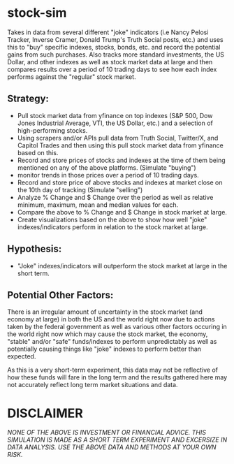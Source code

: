 # stock-sim

Takes in data from several different "joke" indicators (i.e Nancy Pelosi Tracker, Inverse Cramer, Donald Trump's Truth Social posts, etc.) and uses this to "buy" specific indexes, stocks, bonds, etc. and record the potential gains from such purchases. Also tracks more standard investments, the US Dollar, and other indexes as well as stock market data at large and then compares results over a period of 10 trading days to see how each index performs against the "regular" stock market.

## Strategy:
- Pull stock market data from yfinance on top indexes (S&P 500, Dow Jones Industrial Average, VTI, the US Dollar, etc.) and a selection of high-performing stocks.
- Using scrapers and/or APIs pull data from Truth Social, Twitter/X, and Capitol Trades and then using this pull stock market data from yfinance based on this.
- Record and store prices of stocks and indexes at the time of them being mentioned on any of the above platforms. (Simulate "buying")
- monitor trends in those prices over a period of 10 trading days.
- Record and store price of above stocks and indexes at market close on the 10th day of tracking (Simulate "selling")
- Analyze % Change and $ Change over the period as well as relative minimum, maximum, mean and median values for each.
- Compare the above to % Change and $ Change in stock market at large.
- Create visualizations based on the above to show how well "joke" indexes/indicators perform in relation to the stock market at large.

## Hypothesis:
- "Joke" indexes/indicators will outperform the stock market at large in the short term.
 
## Potential Other Factors:

There is an irregular amount of uncertainty in the stock market (and economy at large) in both the US and the world right now due to actions taken by the federal government as well as various other factors occuring in the world right now which may cause the stock market, the economy, "stable" and/or "safe" funds/indexes to perform unpredictably as well as potentially causing things like "joke" indexes to perform better than expected.

As this is a very short-term experiment, this data may not be reflective of how these funds will fare in the long term and the results gathered here may not accurately reflect long term market situations and data.


# DISCLAIMER
*NONE OF THE ABOVE IS INVESTMENT OR FINANCIAL ADVICE. THIS SIMULATION IS MADE AS A SHORT TERM EXPERIMENT AND EXCERSIZE IN DATA ANALYSIS. USE THE ABOVE DATA AND METHODS AT YOUR OWN RISK.*
